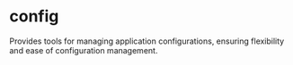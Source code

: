 # config
Provides tools for managing application configurations, ensuring flexibility and ease of configuration management.
